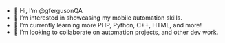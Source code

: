 - 👋 Hi, I’m @gfergusonQA
- 👀 I’m interested in showcasing my mobile automation skills.
- 🌱 I’m currently learning more PHP, Python, C++, HTML, and more!
- 💞️ I’m looking to collaborate on automation projects, and other dev work.

<!---
gfergusonQA/gfergusonQA is a ✨ special ✨ repository because its `README.md` (this file) appears on your GitHub profile.
You can click the Preview link to take a look at your changes.
--->
